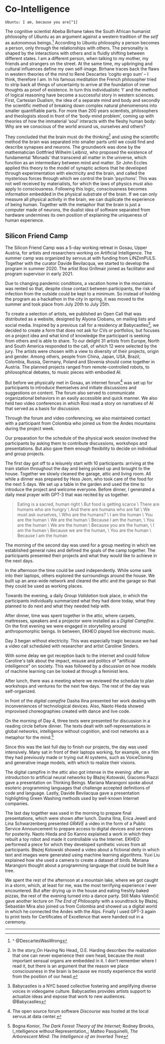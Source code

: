 # **Co-Intelligence**


    Ubuntu: I am, because you are[^1]

The cognitive scientist Abeba Birhane takes the South African humanist philosophy of _Ubuntu_ as an argument against a western tradition of the _self_ as autonomous beings.[^2] According to _Ubuntu_ philosophy a person becomes a person, only through the relationships with others. The personality is shaped by the interactions with others and is fluidly shifting between different states. I am a different person, when talking to my mother, my friends and strangers on the street. At the same time, my upbringing and cultural influences define my own self-image. Birhane traces back the flaws in western theories of the mind to René Descartes ‘cogito ergo sum’ – I think, therefore I am. In his famous meditation the French philosopher tried to strip back all things of uncertainty to arrive at the foundation of inner thoughts as proof of existence. In turn this individualistic ‘I’ and the method of logical reasoning have become a successful story in western sciences. First, Cartesian Dualism, the idea of a separate mind and body and secondly the scientific method of breaking down complex natural phenomenons into smaller quantifiable parts. For more than 200 years scientists, philosophers and theologists stood in front of the ‘body-mind problem’, coming up with theories of how the immaterial ‘soul’ interacts with the fleshy human body: Why are we conscious of the world around us, ourselves and others?

They concluded that the brain must do the thinking[^3] and using the scientific method the brain was separated into smaller parts until we could find and describe synapses and neurons. The groundwork was done by the mathematician Gottfried Wilhelm Leibniz, who proposed the existence of fundamental ‘Monads’ that transcend all matter in the universe, which function as an intermediary between mind and matter. Sir John Eccles applied this theory to the model of synaptic actions that he developed through experimentation with electricity and the brain, and called the mysterious forces through which we control the brain ‘psychons’. This was not well received by materialists, for which the laws of physics must also apply to consciousness. Following this logic, consciousness becomes information embedded in the physical substrate of the brain. If we can only measure all physical activity in the brain, we can duplicate the experience of being human. Together with the metaphor that the brain is just a computer made of neurons, the dualist idea of software separated from hardware undermines its own position of explaining the uniqueness of human experience.


## **Silicon Friend Camp**

The Silicon Friend Camp was a 5-day working retreat in Gosau, Upper Austria, for artists and researchers working on Artificial Intelligence. The summer camp was organized by servus.at with funding from LINZimPULS. Together with the curator Davide Bevilacqua, we started to develop the program in summer 2020. The artist Rosi Grillmair joined as facilitator and program supervisor in early 2021.

Due to changing pandemic conditions, a vacation home in the mountains was rented so that, despite close contact between participants, the risk of infection from the outside could be kept to a minimum. So instead of holding the program as a hackathon in the city in spring, it was moved to the summer and took place from July 20th to July 25th.

To create a selection of artists, we published an Open Call that was distributed as a website, designed by Alyona Ciobanu, on mailing lists and social media. Inspired by a previous call for a residency at Babycastles[^4], we decided to create a form that does not ask for CVs or portfolios, but focuses on a project idea and what kind of knowledge the participant is seeking from others and is able to share. To our delight 31 artists from Europe, North and South America responded to the call, of which 12 were selected by the jury. The artists were chosen with a view to diversity of their projects, origin and gender. Among others, people from China, Japan, USA, Brazil, Colombia, Russia, Germany, Poland and Slovenia should come together in Austria. The planned projects ranged from remote-controlled robots, to philosophical debates, to music pieces with embodied AI.

But before we physically met in Gosau, an internet forum[^5] was set up for participants to introduce themselves and initiate discussions and suggestions on content. The forum also served to communicate organizational behaviors in an easily accessible and quick manner. We also held two video conferences in which Rosi read a story on narratives of AI that served as a basis for discussion.

Through the forum and video conferencing, we also maintained contact with a participant from Colombia who joined us from the Andes mountains during the project week.

Our preparation for the schedule of the physical work session involved the participants by asking them to contribute discussions, workshops and presentations. But also gave them enough flexibility to decide on individual and group projects.

The first day got off to a leisurely start with 10 participants: arriving at the train station throughout the day and being picked up and brought to the house. Together we slowly cleaned the garage, attic and living room. All while a dinner was prepared by Hess Jeon, who took care of the food for the next 5 days. We set up a table in the garden and used the time to introduce the project and welcome everyone. Before dinner, I generated a daily meal prayer with GPT-3 that was recited by us together.


> 	Eating is a sacred, human right \ 
> 	But food is getting scarce \ 
> 	There are humans who are hungry \ 
> 	And there are humans who are fat \ 
> 	We must ask ourselves, \ 
> 	Who are the humans? \ 
> 	I am the human \ 
> 	You are the human \ 
> 	We are the human \ 
> 	Because I am the human, \ 
> 	You are the human \ 
> 	We are the human \ 
> 	Because you are the human, \ 
> 	I am the human \ 
> 	Because we are the human, \ 
> 	You are the human \ 
> 	Because I am the human


The morning of the second day was used for a group meeting in which we established general rules and defined the goals of the camp together. The participants presented their projects and what they would like to achieve in the next days.

In the afternoon the time could be used independently. While some sank into their laptops, others explored the surroundings around the house. We built up an area-wide network and cleared the attic and the garage so that they could be used as working places.

Towards the evening, a daily _Group Validation_ took place, in which the participants individually summarized what they had done today, what they planned to do next and what they needed help with.

After dinner, time was spent together in the attic, where carpets, mattresses, speakers and a projector were installed as a _Digital Campfire_. On the first evening we were engaged in storytelling around anthropomorphic beings. In between, EKHEO played live electronic music.

Day 3 began without electricity. This was especially tragic because we had a video call scheduled with researcher and artist Caroline Sinders.

With some delay we got reception back to the internet and could follow Caroline's talk about the impact, misuse and politics of "artificial intelligence" on society. This was followed by a discussion on how models of machine learning can be looked at through a feminist lens.

After lunch, there was a meeting where we reviewed the schedule to plan workshops and ventures for the next few days. The rest of the day was self-organized.

In front of the _digital campfire_ Dasha Ilina presented her work dealing with inconveniences of technological devices. Also, Naoto Hieda showed improvised choreographies created with dance and live code.

On the morning of Day 4, three texts were presented for discussion in a reading circle before dinner. The texts dealt with self-representations in global networks, intelligence without cognition, and root networks as a metaphor for the mind.[^6]

Since this was the last full day to finish our projects, the day was used intensively. Many sat in front of their laptops working, for example, on a film they had previously made or trying out AI systems, such as VoiceCloning and generative image models, with which to realize their visions.

The digital campfire in the attic also got intense in the evening: after an introduction to artificial neural networks by Błażej Kotowski, Giacomo Piazzi gave a presentation on Thinking Beings. Mariana Marangoni spoke about esoteric programming languages that challenge accepted definitions of code and language. Lastly, Davide Bevilacqua gave a presentation highlighting Green Washing methods used by well-known Internet companies.

The last day together was used in the morning to prepare final presentations, which were shown after lunch. Dasha Ilina, Erica Jewell and Lina Schwarzenberg presented _GRAVE_ a video in the form of a Public Service Announcement to prepare access to digital devices and services for posterity. Naoto Hieda and So Kanno explained a work in which they rebuilt a toy robot and made it controllable via the Internet. EKHEO performed a piece for which they developed synthetic voices from all participants. Błażej Kotowski showed a video about a fictional deity in which text and images were generated using machine learning algorithms. Yuxi Liu explained how she used a camera to create a dataset of birds. Mariana Marangoni thought about a programming language that could be built like a tree.

We spent the rest of the afternoon at a mountain lake, where we got caught in a storm, which, at least for me, was the most terrifying experience I ever encountered. But after drying up in the house and eating freshly baked pizzas, the rest of the evening turned into a dance party. Still Maks Valenčič gave another lecture on _The End of Philosophy_ with a soundtrack by Błażej. Sebastián Mira also joined us from Colombia and showed us a digital world in which he connected the Andes with the Alps. Finally I used GPT-3 again to print texts for Certificates of Excellence that were handed out in a ceremony.


---

[^1]: The term Ubuntu originates from southern Africa and is used to describe a humanist philosophy according to which persons are interconnected. It is often used in phrases such as the Zulu ‘Umuntu ngumuntu ngabantu’, which translates to ‘A person is a person through other persons’. The term for personhood (ubuntu) itself is not clearly defined and has different meanings in different areas. @gadeWhatUbuntuDifferent2012 

[^2]: ^ @DescartesWasWrong

[^3]: In the story_On Having No Head_ D.E. Harding describes the realization that one can never experience their own head, because the most important sensual organs are embedded in it. I don’t remember where I read it, but there is an argument that the reason we place consciousness in the brain is because we mostly experience the world from the position of our head.

[^4]: Babycastles is a NYC based collective fostering and amplifying diverse voices in videogame culture. Babycastles provides artists support to actualize ideas and expose that work to new audiences. @Babycastles 

[^5]: The open source forum software _Discourse_ was hosted at the local servus.at data center.

[^6]: Bogna Konior, _The Dark Forest Theory of the Internet_; Rodney Brooks, I_ntelligence without Representation_; Matteo Pasquinelli, _The Arborescent Mind: The Intelligence of an Inverted Tree_
